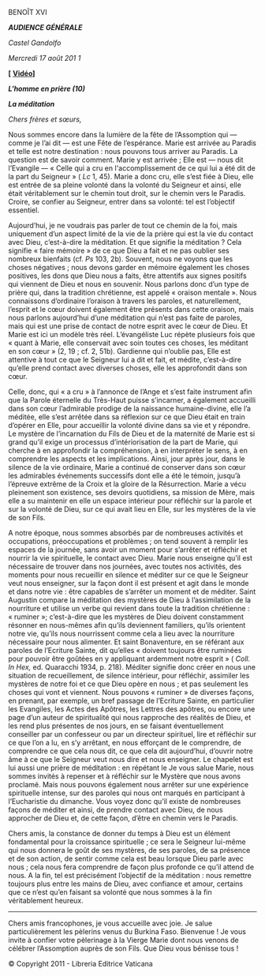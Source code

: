 BENOÎT XVI

***AUDIENCE GÉNÉRALE***

*Castel Gandolfo*

*Mercredi 17 août 201* *1*

**[** **[Vidéo](http://player.rv.va/vaticanplayer.asp?language=it&tic=VA_JPKAE2LT)]**

***L'homme en prière (10)***

***La méditation***

*Chers frères et sœurs,*

Nous sommes encore dans la lumière de la fête de l’Assomption qui — comme je l’ai dit — est une Fête de l’espérance. Marie est arrivée au Paradis et telle est notre destination : nous pouvons tous arriver au Paradis. La question est de savoir comment. Marie y est arrivée ; Elle est — nous dit l’Evangile — « Celle qui a cru en l'accomplissement de ce qui lui a été dit de la part du Seigneur » ( *Lc* 1, 45). Marie a donc cru, elle s’est fiée à Dieu, elle est entrée de sa pleine volonté dans la volonté du Seigneur et ainsi, elle était véritablement sur le chemin tout droit, sur le chemin vers le Paradis. Croire, se confier au Seigneur, entrer dans sa volonté: tel est l’objectif essentiel.

Aujourd’hui, je ne voudrais pas parler de tout ce chemin de la foi, mais uniquement d’un aspect limité de la vie de la prière qui est la vie du contact avec Dieu, c’est-à-dire la méditation. Et que signifie la méditation ? Cela signifie « faire mémoire » de ce que Dieu a fait et ne pas oublier ses nombreux bienfaits (cf. *Ps* 103, 2b). Souvent, nous ne voyons que les choses négatives ; nous devons garder en mémoire également les choses positives, les dons que Dieu nous a faits, être attentifs aux signes positifs qui viennent de Dieu et nous en souvenir. Nous parlons donc d’un type de prière qui, dans la tradition chrétienne, est appelé « oraison mentale ». Nous connaissons d’ordinaire l’oraison à travers les paroles, et naturellement, l’esprit et le cœur doivent également être présents dans cette oraison, mais nous parlons aujourd’hui d’une méditation qui n’est pas faite de paroles, mais qui est une prise de contact de notre esprit avec le cœur de Dieu. Et Marie est ici un modèle très réel. L’évangéliste Luc répète plusieurs fois que « quant à Marie, elle conservait avec soin toutes ces choses, les méditant en son cœur » (2, 19 ; cf. 2, 51b). Gardienne qui n’oublie pas, Elle est attentive à tout ce que le Seigneur lui a dit et fait, et médite, c’est-à-dire qu’elle prend contact avec diverses choses, elle les approfondit dans son cœur.

Celle, donc, qui « a cru » à l’annonce de l’Ange et s’est faite instrument afin que la Parole éternelle du Très-Haut puisse s’incarner, a également accueilli dans son cœur l’admirable prodige de la naissance humaine-divine, elle l’a méditée, elle s’est arrêtée dans sa réflexion sur ce que Dieu était en train d’opérer en Elle, pour accueillir la volonté divine dans sa vie et y répondre. Le mystère de l’incarnation du Fils de Dieu et de la maternité de Marie est si grand qu’il exige un processus d’intériorisation de la part de Marie, qui cherche à en approfondir la compréhension, à en interpréter le sens, à en comprendre les aspects et les implications. Ainsi, jour après jour, dans le silence de la vie ordinaire, Marie a continué de conserver dans son cœur les admirables événements successifs dont elle a été le témoin, jusqu’à l’épreuve extrême de la Croix et la gloire de la Résurrection. Marie a vécu pleinement son existence, ses devoirs quotidiens, sa mission de Mère, mais elle a su maintenir en elle un espace intérieur pour réfléchir sur la parole et sur la volonté de Dieu, sur ce qui avait lieu en Elle, sur les mystères de la vie de son Fils.

A notre époque, nous sommes absorbés par de nombreuses activités et occupations, préoccupations et problèmes ; on tend souvent à remplir les espaces de la journée, sans avoir un moment pour s’arrêter et réfléchir et nourrir la vie spirituelle, le contact avec Dieu. Marie nous enseigne qu’il est nécessaire de trouver dans nos journées, avec toutes nos activités, des moments pour nous recueillir en silence et méditer sur ce que le Seigneur veut nous enseigner, sur la façon dont il est présent et agit dans le monde et dans notre vie : être capables de s’arrêter un moment et de méditer. Saint Augustin compare la méditation des mystères de Dieu à l’assimilation de la nourriture et utilise un verbe qui revient dans toute la tradition chrétienne : « ruminer »; c’est-à-dire que les mystères de Dieu doivent constamment résonner en nous-mêmes afin qu’ils deviennent familiers, qu’ils orientent notre vie, qu’ils nous nourrissent comme cela a lieu avec la nourriture nécessaire pour nous alimenter. Et saint Bonaventure, en se référant aux paroles de l’Ecriture Sainte, dit qu’elles « doivent toujours être ruminées pour pouvoir être goûtées en y appliquant ardemment notre esprit » ( *Coll. In Hex,* ed. Quaracchi 1934, p. 218). Méditer signifie donc créer en nous une situation de recueillement, de silence intérieur, pour réfléchir, assimiler les mystères de notre foi et ce que Dieu opère en nous ; et pas seulement les choses qui vont et viennent. Nous pouvons « ruminer » de diverses façons, en prenant, par exemple, un bref passage de l’Ecriture Sainte, en particulier les Evangiles, les Actes des Apôtres, les Lettres des apôtres, ou encore une page d’un auteur de spiritualité qui nous rapproche des réalités de Dieu, et les rend plus présentes de nos jours, en se faisant éventuellement conseiller par un confesseur ou par un directeur spirituel, lire et réfléchir sur ce que l’on a lu, en s’y arrêtant, en nous efforçant de le comprendre, de comprendre ce que cela nous dit, ce que cela dit aujourd’hui, d’ouvrir notre âme à ce que le Seigneur veut nous dire et nous enseigner. Le chapelet est lui aussi une prière de méditation : en répétant le Je vous salue Marie, nous sommes invités à repenser et à réfléchir sur le Mystère que nous avons proclamé. Mais nous pouvons également nous arrêter sur une expérience spirituelle intense, sur des paroles qui nous ont marqués en participant à l’Eucharistie du dimanche. Vous voyez donc qu’il existe de nombreuses façons de méditer et ainsi, de prendre contact avec Dieu, de nous approcher de Dieu et, de cette façon, d’être en chemin vers le Paradis.

Chers amis, la constance de donner du temps à Dieu est un élément fondamental pour la croissance spirituelle ; ce sera le Seigneur lui-même qui nous donnera le goût de ses mystères, de ses paroles, de sa présence et de son action, de sentir comme cela est beau lorsque Dieu parle avec nous ; cela nous fera comprendre de façon plus profonde ce qu’il attend de nous. A la fin, tel est précisément l’objectif de la méditation : nous remettre toujours plus entre les mains de Dieu, avec confiance et amour, certains que ce n’est qu’en faisant sa volonté que nous sommes à la fin véritablement heureux.

* * *

Chers amis francophones, je vous accueille avec joie. Je salue particulièrement les pèlerins venus du Burkina Faso. Bienvenue ! Je vous invite à confier votre pèlerinage à la Vierge Marie dont nous venons de célébrer l’Assomption auprès de son Fils. Que Dieu vous bénisse tous !

© Copyright 2011 - Libreria Editrice Vaticana